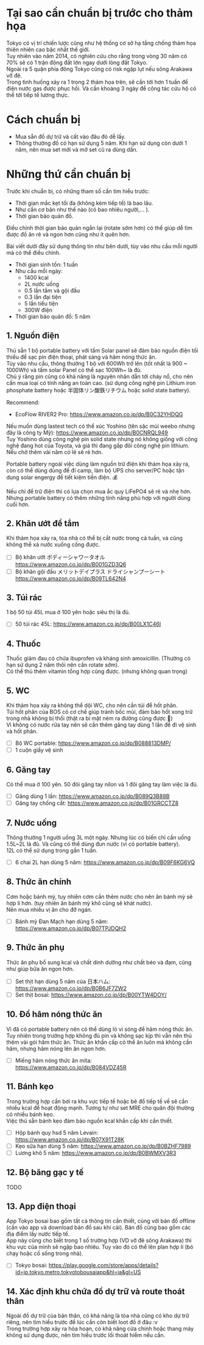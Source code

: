 # Tại sao cần chuẩn bị trước cho thảm họa
Tokyo có vị trí chiến lược cũng như hệ thống cơ sở hạ tầng chống thảm họa thiên nhiên cao bậc nhất thế giới.  
Tuy nhiên vào năm 2014, có nghiên cứu cho rằng trong vòng 30 năm có 70% sẽ có 1 trận động đất lớn ngay dưới lòng đất Tokyo.  
Ngoài ra 5 quận phía đông Tokyo cũng có risk ngập lụt nếu sông Arakawa vỡ đê.  
Trong tình huống xảy ra 1 trong 2 thảm họa trên, sẽ cần tới hơn 1 tuần để điện nước gas được phục hồi. Và cần khoảng 3 ngày để công tác cứu hộ có thể tới tiếp tế lương thực.

# Cách chuẩn bị
+ Mua sẵn đồ dự trữ và cất vào đâu đó dễ lấy.
+ Thông thường đồ có hạn sử dụng 5 năm. Khi hạn sử dụng còn dưới 1 năm, nên mua set mới và mở set cũ ra dùng dần.
  
# Những thứ cần chuẩn bị
Trước khi chuẩn bị, có những tham số cần tìm hiểu trước:
+ Thời gian mắc kẹt tối đa (không kèm tiếp tế) là bao lâu.
+ Như cần cơ bản như thế nào (có bao nhiêu người,... ).
+ Thời gian bảo quản đồ.


Điều chỉnh thời gian bảo quản ngắn lại (rotate sớm hơn) có thể giúp dễ tìm được đồ ăn rẻ và ngon hơn cũng như ít quên hơn.

Bài viết dưới đây sử dụng thông tin như bên dưới, tùy vào nhu cầu mỗi người mà có thể điều chỉnh.  
+ Thời gian sinh tồn: 1 tuần
+ Nhu cầu mỗi ngày:
  + 1400 kcal
  + 2L nước uống
  + 0.5 lần tắm và gội đầu
  + 0.3 lần đại tiện
  + 5 lần tiểu tiện
  + 300W điện
+ Thời gian bảo quản đồ: 5 năm

## 1. Nguồn điện
Thủ sẵn 1 bộ portable battery với tấm Solar panel sẽ đảm bảo nguồn điện tối thiểu để sạc pin điện thoại, phát sáng và hâm nóng thức ăn.  
Tùy vào nhu cầu, thông thường 1 bộ với 600Wh trở lên (tốt nhất là 900 ~ 1000Wh) và tấm solar Panel có thể sạc 100Wh~ là đủ.  
Chú ý rằng pin cũng có khả năng là nguyên nhân dẫn tới cháy nổ, cho nên cần mua loại có tính năng an toàn cao. (sử dụng công nghệ pin Lithium iron phosphate battery hoặc 半固体リン酸鉄リチウム hoặc solid state battery).

Recommend:  
+ EcoFlow RIVER2 Pro: https://www.amazon.co.jp/dp/B0C32YHDQG

Nếu muốn dùng lastest tech có thể xúc Yoshino (tên sặc mùi weebo nhưng đây là công ty Mỹ): https://www.amazon.co.jp/dp/B0CNRQL949  
Tuy Yoshino dùng công nghệ pin solid state nhưng nó không giống với công nghệ đang hot của Toyota, và giá thì đang gấp đôi công nghệ pin lithium. Nếu chờ thêm vài năm có lẽ sẽ rẻ hơn.

Portable battery ngoài việc dùng làm nguồn trữ điện khi thảm họa xảy ra, còn có thể dùng dùng để đi camp, làm bộ UPS cho server/PC hoặc tận dụng solar engergy để tiết kiệm tiền điện. 💰

Nếu chỉ để trữ điện thì có lựa chọn mua ắc quy LiFePO4 sẽ rẻ và nhẹ hơn. Nhưng portable battery có thêm những tính năng phù hợp với người dùng cuối hơn.
## 2. Khăn ướt để tắm
Khi thảm họa xảy ra, tòa nhà có thể bị cắt nước trong cả tuần, và cũng không thể xả nước xuống cống được.

+ [ ] Bộ khăn ướt ボディーシャワータオル https://www.amazon.co.jp/dp/B001GZD3Q6  
+ [ ] Bộ khăn gội đầu メリットデイプラス ドライシャンプーシート https://www.amazon.co.jp/dp/B09TL642N4

## 3. Túi rác
1 bộ 50 túi 45L mua ở 100 yên hoặc siêu thị là đủ.

+ [ ] 50 túi rác 45L: https://www.amazon.co.jp/dp/B00LX1C46I

## 4. Thuốc
Thuốc giảm đau có chứa ibuprofen và kháng sinh amoxicillin. (Thường có hạn sử dụng 2 năm thôi nên cần rotate sớm).  
Có thể thủ thêm vitamin tổng hợp cũng được. (nhưng không quan trọng)

## 5. WC
Khi thảm họa xảy ra không thể dội WC, cho nên cần túi để hốt phân.  
Túi hốt phân của BOS có cơ chế giúp tránh bốc mùi, đảm bảo hốt xong trữ trong nhà không bị thối (thật ra bí mật ném ra đường cũng được 🤣)  
Vì không có nước rửa tay nên sẽ cần thêm găng tay dùng 1 lần để đi vệ sinh và hốt phân.

+ [ ] Bộ WC portable: https://www.amazon.co.jp/dp/B088813DMP/
+ [ ] 1 cuộn giấy vệ sinh

## 6. Găng tay
Có thể mua ở 100 yên.
50 đôi găng tay nilon và 1 đôi găng tay làm việc là đủ.

+ [ ] Găng dùng 1 lần: https://www.amazon.co.jp/dp/B089Q3B88B
+ [ ] Găng tay chống cắt: https://www.amazon.co.jp/dp/B01GRCCTZ8

## 7. Nước uống
Thông thường 1 người uống 3L một ngày. Nhưng lúc có biến chỉ cần uống 1.5L~2L là đủ. Và cũng có thể dùng đun nước (vì có portable battery).  
12L có thể sử dụng trong gần 1 tuần.

+ [ ] 6 chai 2L hạn dùng 5 năm: https://www.amazon.co.jp/dp/B09F6KG6VQ

## 8. Thức ăn chính
Cơm hoặc bánh mỳ, tuy nhiên cơm cần thêm nước cho nên ăn bánh mỳ sẽ hợp lí hơn. (tuy nhiên ăn bánh mỳ khô cũng sẽ khát nước).  
Nên mua nhiều vị ăn cho đỡ ngán. 

+ [ ] Bánh mỳ Đan Mạch hạn dùng 5 năm: https://www.amazon.co.jp/dp/B07TPJDQH2

## 9. Thức ăn phụ
Thức ăn phụ bổ sung kcal và chất dinh dưỡng như chất béo và đạm, cũng như giúp bữa ăn ngon hơn.

+ [ ] Set thịt hạn dùng 5 năm của 日本ハム: https://www.amazon.co.jp/dp/B0B6JF7ZW2
+ [ ] Set thịt bosai: https://www.amazon.co.jp/dp/B00YTW4DOY/

## 10. Đồ hâm nóng thức ăn
Vì đã có portable battery nên có thể dùng lò vi sóng để hâm nóng thức ăn. Tuy nhiên trong trường hợp không đủ pin và không sạc kịp thì vẫn nên thủ thêm vài gói hâm thức ăn.
Thức ăn khẩn cấp có thể ăn luôn mà không cần hâm, nhưng hâm nóng lên ăn ngon hơn.

+ [ ] Miếng hâm nóng thức ăn mita: https://www.amazon.co.jp/dp/B084VDZ45R

## 11. Bánh kẹo
Trong trường hợp cần bơi ra khu vực tiếp tế hoặc bê đồ tiếp tế về sẽ cần nhiều kcal để hoạt động mạnh. Tương tự như set MRE cho quân đội thường có nhiều bánh kẹo.  
Việc thủ sẵn bánh kẹo đảm bảo nguồn kcal khẩn cấp khi cần thiết.

+ [ ] Hộp bánh quy hsd 5 năm Levain: https://www.amazon.co.jp/dp/B07X91T28K
+ [ ] Kẹo sữa hạn dùng 5 năm: https://www.amazon.co.jp/dp/B0BZHF7989
+ [ ] Lương khô 5 năm: https://www.amazon.co.jp/dp/B0BWMXV3R3

## 12. Bộ băng gạc y tế
TODO

## 13. App điện thoại
App Tokyo bosai bao gồm tất cả thông tin cần thiết, cùng với bản đồ offline (cần vào app và download bản đồ sau khi cài). Bản đồ cũng bao gồm các địa điểm lấy nước tiếp tế.  
App này cũng cho biết trong 1 số trường hợp (VD vỡ đê sông Arakawa) thì khu vực của mình sẽ ngập bao nhiêu. Tuy vào đó có thể lên plan hợp lí (bỏ chạy hoặc cố sống trong nhà).

+ [ ] Tokyo bosai: https://play.google.com/store/apps/details?id=jp.tokyo.metro.tokyotobousaiapp&hl=ja&gl=US

## 14. Xác định khu chứa đồ dự trữ và route thoát thân
Ngoài đồ dự trữ của bản thân, có khả năng là tòa nhà cũng có kho dự trữ riêng, nên tìm hiểu trước để lúc cần còn biết loot đồ ở đâu :v  
Trong trường hợp xảy ra hỏa hoạn, có khả năng cửa chính hoặc thang máy không sử dụng được, nên tìm hiểu trước lối thoát hiểm nếu cần.
